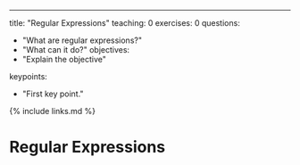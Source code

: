 ---
title: "Regular Expressions"
teaching: 0
exercises: 0
questions:
- "What are regular expressions?"
- "What can it do?"
objectives:
- "Explain the objective"


keypoints:
- "First key point."

{% include links.md %}


# Regular Expressions
